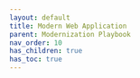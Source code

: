 ```yaml
---
layout: default
title: Modern Web Application
parent: Modernization Playbook
nav_order: 10
has_children: true
has_toc: true
---
```

